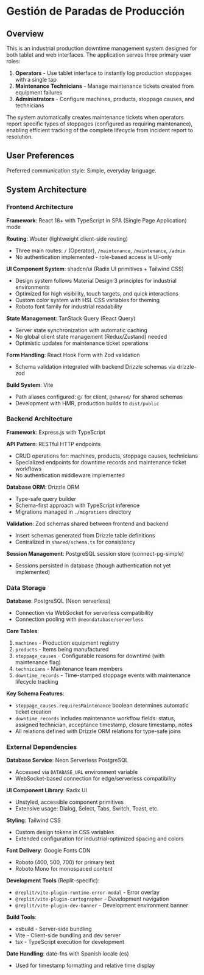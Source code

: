 # Gestión de Paradas de Producción

## Overview

This is an industrial production downtime management system designed for both tablet and web interfaces. The application serves three primary user roles:

1. **Operators** - Use tablet interface to instantly log production stoppages with a single tap
2. **Maintenance Technicians** - Manage maintenance tickets created from equipment failures
3. **Administrators** - Configure machines, products, stoppage causes, and technicians

The system automatically creates maintenance tickets when operators report specific types of stoppages (configured as requiring maintenance), enabling efficient tracking of the complete lifecycle from incident report to resolution.

## User Preferences

Preferred communication style: Simple, everyday language.

## System Architecture

### Frontend Architecture

**Framework**: React 18+ with TypeScript in SPA (Single Page Application) mode

**Routing**: Wouter (lightweight client-side routing)
- Three main routes: `/` (Operator), `/maintenance`, `/maintenance`, `/admin`
- No authentication implemented - role-based access is UI-only

**UI Component System**: shadcn/ui (Radix UI primitives + Tailwind CSS)
- Design system follows Material Design 3 principles for industrial environments
- Optimized for high visibility, touch targets, and quick interactions
- Custom color system with HSL CSS variables for theming
- Roboto font family for industrial readability

**State Management**: TanStack Query (React Query)
- Server state synchronization with automatic caching
- No global client state management (Redux/Zustand) needed
- Optimistic updates for maintenance ticket operations

**Form Handling**: React Hook Form with Zod validation
- Schema validation integrated with backend Drizzle schemas via drizzle-zod

**Build System**: Vite
- Path aliases configured: `@/` for client, `@shared/` for shared schemas
- Development with HMR, production builds to `dist/public`

### Backend Architecture

**Framework**: Express.js with TypeScript

**API Pattern**: RESTful HTTP endpoints
- CRUD operations for: machines, products, stoppage causes, technicians
- Specialized endpoints for downtime records and maintenance ticket workflows
- No authentication middleware implemented

**Database ORM**: Drizzle ORM
- Type-safe query builder
- Schema-first approach with TypeScript inference
- Migrations managed in `./migrations` directory

**Validation**: Zod schemas shared between frontend and backend
- Insert schemas generated from Drizzle table definitions
- Centralized in `shared/schema.ts` for consistency

**Session Management**: PostgreSQL session store (connect-pg-simple)
- Sessions persisted in database (though authentication not yet implemented)

### Data Storage

**Database**: PostgreSQL (Neon serverless)
- Connection via WebSocket for serverless compatibility
- Connection pooling with `@neondatabase/serverless`

**Core Tables**:
1. `machines` - Production equipment registry
2. `products` - Items being manufactured
3. `stoppage_causes` - Configurable reasons for downtime (with maintenance flag)
4. `technicians` - Maintenance team members
5. `downtime_records` - Time-stamped stoppage events with maintenance lifecycle tracking

**Key Schema Features**:
- `stoppage_causes.requiresMaintenance` boolean determines automatic ticket creation
- `downtime_records` includes maintenance workflow fields: status, assigned technician, acceptance timestamp, closure timestamp, notes
- All relations defined with Drizzle ORM relations for type-safe joins

### External Dependencies

**Database Service**: Neon Serverless PostgreSQL
- Accessed via `DATABASE_URL` environment variable
- WebSocket-based connection for edge/serverless compatibility

**UI Component Library**: Radix UI
- Unstyled, accessible component primitives
- Extensive usage: Dialog, Select, Tabs, Switch, Toast, etc.

**Styling**: Tailwind CSS
- Custom design tokens in CSS variables
- Extended configuration for industrial-optimized spacing and colors

**Font Delivery**: Google Fonts CDN
- Roboto (400, 500, 700) for primary text
- Roboto Mono for monospaced content

**Development Tools** (Replit-specific):
- `@replit/vite-plugin-runtime-error-modal` - Error overlay
- `@replit/vite-plugin-cartographer` - Development navigation
- `@replit/vite-plugin-dev-banner` - Development environment banner

**Build Tools**:
- esbuild - Server-side bundling
- Vite - Client-side bundling and dev server
- tsx - TypeScript execution for development

**Date Handling**: date-fns with Spanish locale (es)
- Used for timestamp formatting and relative time display